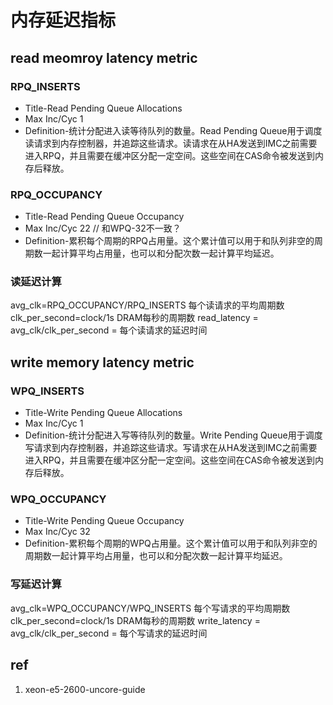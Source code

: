 # 内存延迟指标

## read meomroy latency metric

### RPQ_INSERTS

- Title-Read Pending Queue Allocations
- Max Inc/Cyc 1
- Definition-统计分配进入读等待队列的数量。Read Pending Queue用于调度读请求到内存控制器，并追踪这些请求。读请求在从HA发送到IMC之前需要进入RPQ，并且需要在缓冲区分配一定空间。这些空间在CAS命令被发送到内存后释放。

### RPQ_OCCUPANCY

- Title-Read Pending Queue Occupancy
- Max Inc/Cyc 22 // 和WPQ-32不一致？
- Definition-累积每个周期的RPQ占用量。这个累计值可以用于和队列非空的周期数一起计算平均占用量，也可以和分配次数一起计算平均延迟。

### 读延迟计算

avg_clk=RPQ_OCCUPANCY/RPQ_INSERTS 每个读请求的平均周期数
clk_per_second=clock/1s DRAM每秒的周期数
read_latency = avg_clk/clk_per_second = 每个读请求的延迟时间

## write memory latency metric

### WPQ_INSERTS

- Title-Write Pending Queue Allocations
- Max Inc/Cyc 1
- Definition-统计分配进入写等待队列的数量。Write Pending Queue用于调度写请求到内存控制器，并追踪这些请求。写请求在从HA发送到IMC之前需要进入RPQ，并且需要在缓冲区分配一定空间。这些空间在CAS命令被发送到内存后释放。

### WPQ_OCCUPANCY

- Title-Write Pending Queue Occupancy
- Max Inc/Cyc 32
- Definition-累积每个周期的WPQ占用量。这个累计值可以用于和队列非空的周期数一起计算平均占用量，也可以和分配次数一起计算平均延迟。

### 写延迟计算

avg_clk=WPQ_OCCUPANCY/WPQ_INSERTS 每个写请求的平均周期数
clk_per_second=clock/1s DRAM每秒的周期数
write_latency = avg_clk/clk_per_second = 每个写请求的延迟时间

## ref

1. xeon-e5-2600-uncore-guide
